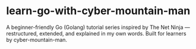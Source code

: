 # learn-go-with-cyber-mountain-man
A beginner-friendly Go (Golang) tutorial series inspired by The Net Ninja — restructured, extended, and explained in my own words. Built for learners by cyber-mountain-man.

